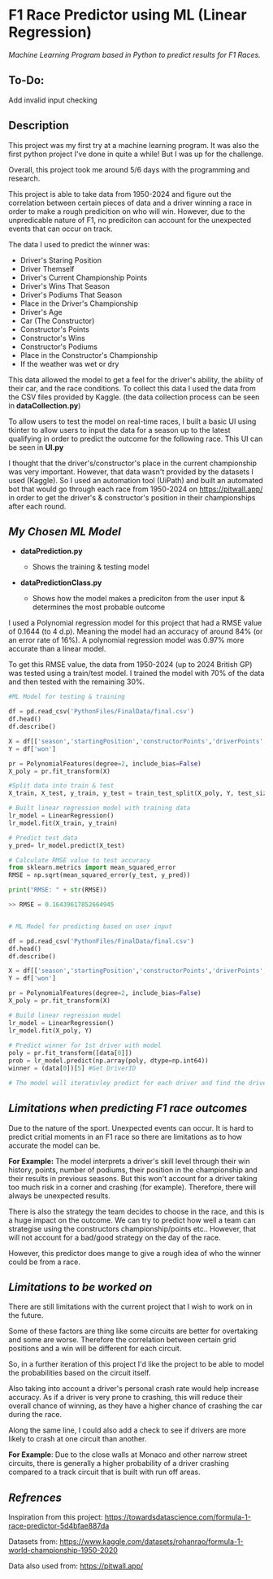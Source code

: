# F1 Race Predictor using ML (Linear Regression)
 *Machine Learning Program based in Python to predict results for F1 Races.*

To-Do:
- 
Add invalid input checking 

 Description
 -
 
 This project was my first try at a machine learning program. It was also the first python project I've done in quite a while! But I was up for the challenge.

 Overall, this project took me around 5/6 days with the programming and research.

 This project is able to take data from 1950-2024 and figure out the correlation between certain pieces of data and a driver winning a race in order to make a rough predicition on who will win. However, due to the unpredicable nature of F1, no prediciton can account for the unexpected events that can occur on track.

 The data I used to predict the winner was:
- Driver's Staring Position
- Driver Themself
- Driver's Current Championship Points
- Driver's Wins That Season
- Driver's Podiums That Season
- Place in the Driver's Championship
- Driver's Age
- Car (The Constructor)
- Constructor's Points
- Constructor's Wins
- Constructor's Podiums 
- Place in the Constructor's Championship
- If the weather was wet or dry

This data allowed the model to get a feel for the driver's ability, the ability of their car, and the race conditions. To collect this data I used the data from the CSV files provided by Kaggle. (the data collection process can be seen in **dataCollection.py**)

 To allow users to test the model on real-time races, I built a basic UI using tkinter to allow users to input the data for a season up to the latest qualifying in order to predict the outcome for the following race. This UI can be seen in **UI.py**

 I thought that the driver's/constructor's place in the current championship was very important. However, that data wasn't provided by the datasets I used (Kaggle). So I used an automation tool (UiPath) and built an automated bot that would go through each race from 1950-2024 on https://pitwall.app/ in order to get the driver's & constructor's position in their championships after each round.

 *My Chosen ML Model*
 -

- **dataPrediction.py**
    - Shows the training & testing model

- **dataPredictionClass.py**
    - Shows how the model makes a prediciton from the user input & determines the most probable outcome

 I used a Polynomial regression model for this project that had a RMSE value of 0.1644 (to 4 d.p). Meaning the model had an accuracy of around 84% (or an error rate of 16%). A polynomial regression model was 0.97% more accurate than a linear model.

  To get this RMSE value, the data from 1950-2024 (up to 2024 British GP) was tested using a train/test model. I trained the model with 70% of the data and then tested with the remaining 30%. 

 ````python
#ML Model for testing & training

df = pd.read_csv('PythonFiles/FinalData/final.csv')
df.head()
df.describe()

X = df[['season','startingPosition','constructorPoints','driverPoints', 'raining','constructorID','driverID','driverPrevWins','driverPrevPodiums','driverStandingsPos','constructorStandingsPos', 'constructorWins' , 'constructorPodiums' , 'age']]
Y = df['won']

pr = PolynomialFeatures(degree=2, include_bias=False)
X_poly = pr.fit_transform(X) 

#Split data into train & test
X_train, X_test, y_train, y_test = train_test_split(X_poly, Y, test_size=0.3, random_state=42)

# Built linear regression model with training data
lr_model = LinearRegression()
lr_model.fit(X_train, y_train)

# Predict test data
y_pred= lr_model.predict(X_test)

# Calculate RMSE value to test accuracy
from sklearn.metrics import mean_squared_error
RMSE = np.sqrt(mean_squared_error(y_test, y_pred))

print("RMSE: " + str(RMSE))

>> RMSE = 0.16439617852664945

````
````python  

# ML Model for predicting based on user input

df = pd.read_csv('PythonFiles/FinalData/final.csv')
df.head()
df.describe()

X = df[['season','startingPosition','constructorPoints','driverPoints', 'raining','constructorID','driverID','driverPrevWins','driverPrevPodiums','driverStandingsPos','constructorStandingsPos', 'constructorWins' , 'constructorPodiums' , 'age']]
Y = df['won']

pr = PolynomialFeatures(degree=2, include_bias=False)
X_poly = pr.fit_transform(X) 

# Build linear regression model
lr_model = LinearRegression()
lr_model.fit(X_poly, Y)
 
# Predict winner for 1st driver with model
poly = pr.fit_transform([data[0]])
prob = lr_model.predict(np.array(poly, dtype=np.int64))
winner = (data[0])[5] #Get DriverID

# The model will iterativley predict for each driver and find the driver with the highest probability
````

 *Limitations when predicting F1 race outcomes*
 -

 Due to the nature of the sport. Unexpected events can occur. It is hard to predict critial moments in an F1 race so there are limitations as to how accurate the model can be. 

 **For Example:**
 The model interprets a driver's skill level through their win history, points, number of podiums, their position in the championship and their results in previous seasons. But this won't account for a driver taking too much risk in a corner and crashing (for example). Therefore, there will always be unexpected results. 

 There is also the strategy the team decides to choose in the race, and this is a huge impact on the outcome.
 We can try to predict how well a team can strategise using the constructors championship/points etc.. However, that will not account for a bad/good strategy on the day of the race.

However, this predictor does mange to give a rough idea of who the winner could be from a race. 

*Limitations to be worked on*
-

There are still limitations with the current project that I wish to work on in the future. 

Some of these factors are thing like some circuits are better for overtaking and some are worse. Therefore the correlation between certain grid positions and a win will be different for each circuit. 

So, in a further iteration of this project I'd like the project to be able to model the probabilities based on the circuit itself.

Also taking into account a driver's personal crash rate would help increase accuracy. As if a driver is very prone to crashing, this will reduce their overall chance of winning, as they have a higher chance of crashing the car during the race. 

Along the same line, I could also add a check to see if drivers are more likely to crash at one circuit than another. 

**For Example**: Due to the close walls at Monaco and other narrow street circuits, there is generally a higher probability of a driver crashing compared to a track circuit that is built with run off areas.

*Refrences*
-

 Inspiration from this project: https://towardsdatascience.com/formula-1-race-predictor-5d4bfae887da

 Datasets from: https://www.kaggle.com/datasets/rohanrao/formula-1-world-championship-1950-2020 

 Data also used from:
 https://pitwall.app/
